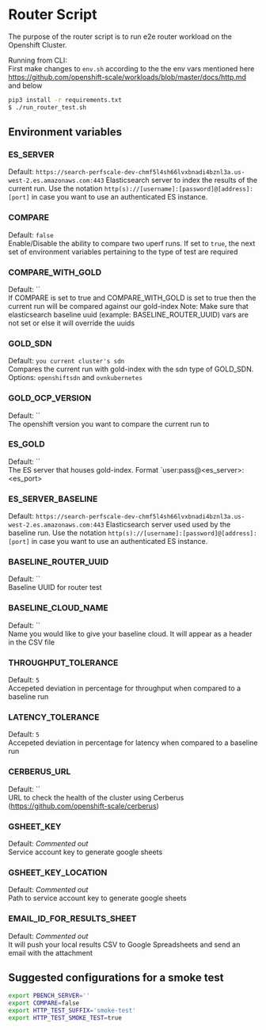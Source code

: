 # Router Script

The purpose of the router script is to run e2e router workload on the Openshift Cluster.

Running from CLI:    
First make changes to `env.sh` according to the the env vars mentioned here https://github.com/openshift-scale/workloads/blob/master/docs/http.md and below
```sh
pip3 install -r requirements.txt
$ ./run_router_test.sh 
```

## Environment variables

### ES_SERVER
Default: `https://search-perfscale-dev-chmf5l4sh66lvxbnadi4bznl3a.us-west-2.es.amazonaws.com:443`
Elasticsearch server to index the results of the current run. Use the notation `http(s)://[username]:[password]@[address]:[port]` in case you want to use an authenticated ES instance.

### COMPARE
Default: `false`    
Enable/Disable the ability to compare two uperf runs. If set to `true`, the next set of environment variables pertaining to the type of test are required

### COMPARE_WITH_GOLD
Default: ``     
If COMPARE is set to true and COMPARE_WITH_GOLD is set to true then the current run will be compared against our gold-index
Note: Make sure that elasticsearch baseline uuid (example: BASELINE_ROUTER_UUID) vars are not set or else it will override the uuids

### GOLD_SDN
Default: `you current cluster's sdn`   
Compares the current run with gold-index with the sdn type of GOLD_SDN. Options: `openshiftsdn` and `ovnkubernetes`

### GOLD_OCP_VERSION
Default: ``     
The openshift version you want to compare the current run to

### ES_GOLD
Default: ``     
The ES server that houses gold-index. Format `user:pass@<es_server>:<es_port>

### ES_SERVER_BASELINE 
Default: `https://search-perfscale-dev-chmf5l4sh66lvxbnadi4bznl3a.us-west-2.es.amazonaws.com:443`
Elasticsearch server used used by the baseline run. Use the notation `http(s)://[username]:[password]@[address]:[port]` in case you want to use an authenticated ES instance.

### BASELINE_ROUTER_UUID
Default: ``    
Baseline UUID for router test  

### BASELINE_CLOUD_NAME
Default: ``               
Name you would like to give your baseline cloud. It will appear as a header in the CSV file

### THROUGHPUT_TOLERANCE
Default: `5`   
Accepeted deviation in percentage for throughput when compared to a baseline run

### LATENCY_TOLERANCE
Default: `5`   
Accepeted deviation in percentage for latency when compared to a baseline run

### CERBERUS_URL
Default: ``     
URL to check the health of the cluster using Cerberus (https://github.com/openshift-scale/cerberus)

### GSHEET_KEY
Default: *Commented out*               
Service account key to generate google sheets

### GSHEET_KEY_LOCATION
Default: *Commented out*              
Path to service account key to generate google sheets

### EMAIL_ID_FOR_RESULTS_SHEET
Default: *Commented out*        
It will push your local results CSV to Google Spreadsheets and send an email with the attachment

## Suggested configurations for a smoke test

```sh
export PBENCH_SERVER=''
export COMPARE=false
export HTTP_TEST_SUFFIX='smoke-test'
export HTTP_TEST_SMOKE_TEST=true
```

